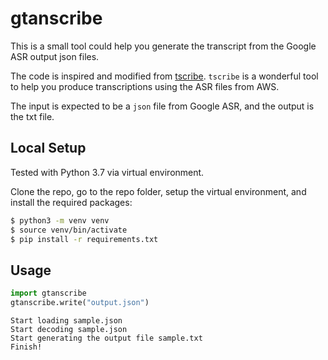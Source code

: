 # gtanscribe

This is a small tool could help you generate the transcript from the Google ASR output json files.

The code is inspired and modified from [tscribe](https://github.com/kibaffo33/aws_transcribe_to_docx). ```tscribe``` is a wonderful tool to help you produce transcriptions using the ASR files from AWS.

The input is expected to be a ```json``` file from Google ASR, and the output is the txt file.

## Local Setup

Tested with Python 3.7 via virtual environment.

Clone the repo, go to the repo folder, setup the virtual environment, and install the required packages:

```bash
$ python3 -m venv venv
$ source venv/bin/activate
$ pip install -r requirements.txt
```

## Usage

```python
import gtanscribe
gtanscribe.write("output.json")
```

```
Start loading sample.json
Start decoding sample.json
Start generating the output file sample.txt
Finish!
```

